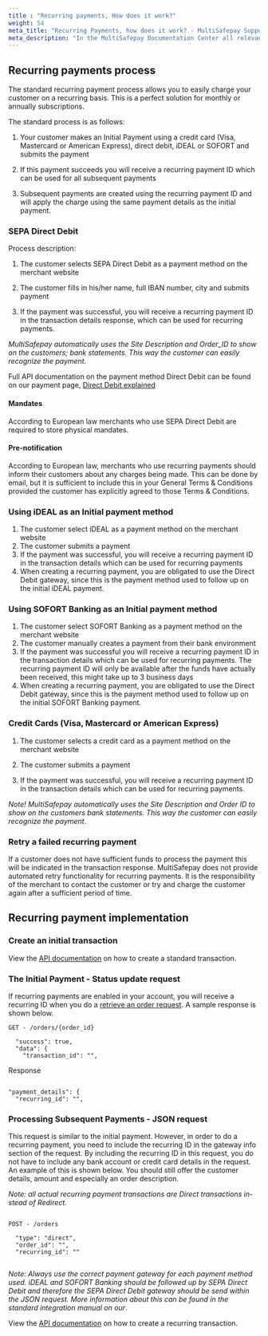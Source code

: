 ```yaml
---
title : "Recurring payments, How does it work?"
weight: 54
meta_title: "Recurring Payments, how does it work? - MultiSafepay Support"
meta_description: "In the MultiSafepay Documentation Center all relevant information regarding our Plugins and API. As well as Support pages for Payment Method, Tools and General Questions. You can also find the contact details of our Support Team and Integration Team."
---
```


## Recurring payments process
The standard recurring payment process allows you to easily charge your customer on a recurring basis. This is a perfect solution for monthly or annually subscriptions.

The standard process is as follows:

1. Your customer makes an Initial Payment using a credit card (Visa, Mastercard or American Express), direct debit, iDEAL or SOFORT and submits the payment

2. If this payment succeeds you will receive a recurring payment ID which can be used for all subsequent payments

3. Subsequent payments are created using the recurring payment ID and will apply the charge using the same payment details as the initial payment.

### SEPA Direct Debit
Process description:

1. The customer selects SEPA Direct Debit as a payment method on the merchant website

2. The customer fills in his/her name, full IBAN number, city and submits payment

3. If the payment was successful, you will receive a recurring payment ID in the transaction details response, which can be used for recurring payments.

<i>MultiSafepay automatically uses the Site Description and Order_ID to show on the customers; bank statements. This way the customer can easily recognize the payment.</i>

Full API documentation on the payment method Direct Debit can be found on our payment page, [Direct Debit explained](/payment-methods/direct-debit/)

#### Mandates
According to European law merchants who use SEPA Direct Debit are required to store physical mandates.

#### Pre-notification

According to European law, merchants who use recurring payments should inform their customers about any charges being made. This can be done by email, but it is sufficient to include this in your General Terms & Conditions provided the customer has explicitly agreed to those Terms & Conditions.

### Using iDEAL as an Initial payment method
1. The customer select iDEAL as a payment method on the merchant website
2. The customer submits a payment
3. If the payment was successful, you will receive a recurring payment ID in the transaction details which can be used for recurring payments
4. When creating a recurring payment, you are obligated to use the Direct Debit gateway, since this is the payment method used to follow up on the initial iDEAL payment.

### Using SOFORT Banking as an Initial payment method
1. The customer select SOFORT Banking as a payment method on the merchant website
2. The customer manually creates a payment from their bank environment
3. If the payment was successful you will receive a recurring payment ID in the transaction details which can be used for recurring payments. The recurring payment ID will only be available after the funds have actually been received, this might take up to 3 business days
4. When creating a recurring payment, you are obligated to use the Direct Debit gateway, since this is the payment method used to follow up on the initial SOFORT Banking payment.

### Credit Cards (Visa, Mastercard or American Express)
1. The customer selects a credit card as a payment method on the merchant website

2. The customer submits a payment

3. If the payment was successful, you will receive a recurring payment ID in the transaction details which can be used for recurring payments.

_Note! MultiSafepay automatically uses the Site Description and Order ID to show on the customers bank statements. This way the customer can easily recognize the payment_.

### Retry a failed recurring payment
If a customer does not have sufficient funds to process the payment this will be indicated in the transaction response. MultiSafepay does not provide automated retry functionality for recurring payments. It is the responsibility of the merchant to contact the customer or try and charge the customer again after a sufficient period of time.
## Recurring payment implementation
### Create an initial transaction
View the [API documentation](/api/) on how to create a standard transaction.

###  The Initial Payment - Status update request
If recurring payments are enabled in your account, you will receive a recurring ID when you do a [retrieve an order request](/api/#retrieve-an-order). A sample response is shown below.

```shell 
GET - /orders/{order_id}

  "success": true,
  "data": {
    "transaction_id": "",

```

Response 

```shell 

"payment_details": {
  "recurring_id": "",

```

### Processing Subsequent Payments - JSON request
This request is similar to the initial payment. However, in order to do a recurring payment, you need to include the recurring ID in the gateway info section of the request. By including the recurring ID in this request, you do not have to include any bank account or credit card details in the request. An example of this is shown below. You should still offer the customer details, amount and especially an order description.

_Note: all actual recurring payment transactions are Direct transactions in- stead of Redirect._

```shell 

POST - /orders

  "type": "direct", 
  "order_id": "", 
  "recurring_id": "" 


```

_Note: Always use the correct payment gateway for each payment method used. iDEAL and SOFORT Banking should be followed up by SEPA Direct Debit and therefore the SEPA Direct Debit gateway should be send within the JSON request. More information about this can be found in the standard integration manual on our_.

View the [API documentation](/api/#direct-debit) on how to create a recurring transaction.
